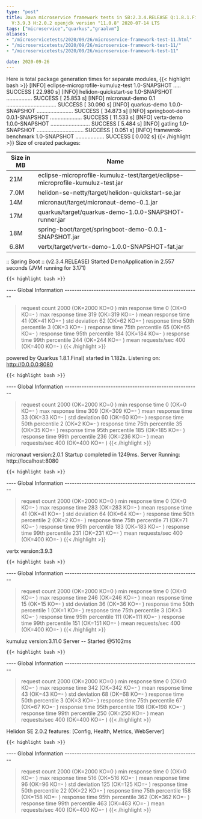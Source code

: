 ```yaml
---
type: "post"
title: Java microservice framework tests in SB:2.3.4.RELEASE Q:1.8.1.Final M:2.0.3
  V:3.9.3 H:2.0.2 openjdk version "11.0.8" 2020-07-14 LTS
tags: ["microservice","quarkus","graalvm"]
aliases:
- "/microservicetests/2020/09/26/microservice-framework-test-11.html"
- "/microservicetests/2020/09/26/microservice-framework-test-11/"
- "/microservicetests/2020/09/26/microservice-framework-test-11"

date: 2020-09-26
---
```

 
Here is total package generation times for separate modules,
{{< highlight bash >}}
[INFO] eclipse-microprofile-kumuluz-test 1.0-SNAPSHOT ..... SUCCESS [ 22.980 s]
[INFO] helidon-quickstart-se 1.0-SNAPSHOT ................. SUCCESS [ 25.853 s]
[INFO] micronaut-demo 0.1 ................................. SUCCESS [ 30.090 s]
[INFO] quarkus-demo 1.0.0-SNAPSHOT ........................ SUCCESS [ 34.873 s]
[INFO] springboot-demo 0.0.1-SNAPSHOT ..................... SUCCESS [ 11.533 s]
[INFO] vertx-demo 1.0.0-SNAPSHOT .......................... SUCCESS [  5.484 s]
[INFO] gatling 1.0-SNAPSHOT ............................... SUCCESS [  0.051 s]
[INFO] framewrok-benchmark 1.0-SNAPSHOT ................... SUCCESS [  0.002 s]
{{< /highlight >}}
Size of created packages:

| Size in MB |  Name |
|------------|-------|
| 21M | eclipse-microprofile-kumuluz-test/target/eclipse-microprofile-kumuluz-test.jar |
| 7.0M | helidon-se-netty/target/helidon-quickstart-se.jar |
| 14M | micronaut/target/micronaut-demo-0.1.jar |
| 17M | quarkus/target/quarkus-demo-1.0.0-SNAPSHOT-runner.jar |
| 18M | spring-boot/target/springboot-demo-0.0.1-SNAPSHOT.jar |
| 6.8M | vertx/target/vertx-demo-1.0.0-SNAPSHOT-fat.jar |


:: Spring Boot :: (v2.3.4.RELEASE) Started DemoApplication in 2.557 seconds (JVM running for 3.171)

    {{< highlight bash >}}
---- Global Information --------------------------------------------------------
> request count                                       2000 (OK=2000   KO=0     )
> min response time                                      0 (OK=0      KO=-     )
> max response time                                    319 (OK=319    KO=-     )
> mean response time                                    41 (OK=41     KO=-     )
> std deviation                                         62 (OK=62     KO=-     )
> response time 50th percentile                          3 (OK=3      KO=-     )
> response time 75th percentile                         65 (OK=65     KO=-     )
> response time 95th percentile                        184 (OK=184    KO=-     )
> response time 99th percentile                        244 (OK=244    KO=-     )
> mean requests/sec                                    400 (OK=400    KO=-     )
{{< /highlight >}}

powered by Quarkus 1.8.1.Final) started in 1.182s. Listening on: http://0.0.0.0:8080

    {{< highlight bash >}}
---- Global Information --------------------------------------------------------
> request count                                       2000 (OK=2000   KO=0     )
> min response time                                      0 (OK=0      KO=-     )
> max response time                                    309 (OK=309    KO=-     )
> mean response time                                    33 (OK=33     KO=-     )
> std deviation                                         60 (OK=60     KO=-     )
> response time 50th percentile                          2 (OK=2      KO=-     )
> response time 75th percentile                         35 (OK=35     KO=-     )
> response time 95th percentile                        185 (OK=185    KO=-     )
> response time 99th percentile                        236 (OK=236    KO=-     )
> mean requests/sec                                    400 (OK=400    KO=-     )
{{< /highlight >}}

micronaut version:2.0.1 Startup completed in 1249ms. Server Running: http://localhost:8080

    {{< highlight bash >}}
---- Global Information --------------------------------------------------------
> request count                                       2000 (OK=2000   KO=0     )
> min response time                                      0 (OK=0      KO=-     )
> max response time                                    283 (OK=283    KO=-     )
> mean response time                                    41 (OK=41     KO=-     )
> std deviation                                         64 (OK=64     KO=-     )
> response time 50th percentile                          2 (OK=2      KO=-     )
> response time 75th percentile                         71 (OK=71     KO=-     )
> response time 95th percentile                        183 (OK=183    KO=-     )
> response time 99th percentile                        231 (OK=231    KO=-     )
> mean requests/sec                                    400 (OK=400    KO=-     )
{{< /highlight >}}

vertx version:3.9.3

    {{< highlight bash >}}
---- Global Information --------------------------------------------------------
> request count                                       2000 (OK=2000   KO=0     )
> min response time                                      0 (OK=0      KO=-     )
> max response time                                    246 (OK=246    KO=-     )
> mean response time                                    15 (OK=15     KO=-     )
> std deviation                                         36 (OK=36     KO=-     )
> response time 50th percentile                          1 (OK=1      KO=-     )
> response time 75th percentile                          3 (OK=3      KO=-     )
> response time 95th percentile                        111 (OK=111    KO=-     )
> response time 99th percentile                        151 (OK=151    KO=-     )
> mean requests/sec                                    400 (OK=400    KO=-     )
{{< /highlight >}}

kumuluz version:3.11.0 Server -- Started @5102ms

    {{< highlight bash >}}
---- Global Information --------------------------------------------------------
> request count                                       2000 (OK=2000   KO=0     )
> min response time                                      0 (OK=0      KO=-     )
> max response time                                    342 (OK=342    KO=-     )
> mean response time                                    43 (OK=43     KO=-     )
> std deviation                                         68 (OK=68     KO=-     )
> response time 50th percentile                          3 (OK=3      KO=-     )
> response time 75th percentile                         67 (OK=67     KO=-     )
> response time 95th percentile                        198 (OK=198    KO=-     )
> response time 99th percentile                        250 (OK=250    KO=-     )
> mean requests/sec                                    400 (OK=400    KO=-     )
{{< /highlight >}}

Helidon SE 2.0.2 features: [Config, Health, Metrics, WebServer]

    {{< highlight bash >}}
---- Global Information --------------------------------------------------------
> request count                                       2000 (OK=2000   KO=0     )
> min response time                                      0 (OK=0      KO=-     )
> max response time                                    516 (OK=516    KO=-     )
> mean response time                                    96 (OK=96     KO=-     )
> std deviation                                        125 (OK=125    KO=-     )
> response time 50th percentile                         22 (OK=22     KO=-     )
> response time 75th percentile                        158 (OK=158    KO=-     )
> response time 95th percentile                        362 (OK=362    KO=-     )
> response time 99th percentile                        463 (OK=463    KO=-     )
> mean requests/sec                                    400 (OK=400    KO=-     )
{{< /highlight >}}
